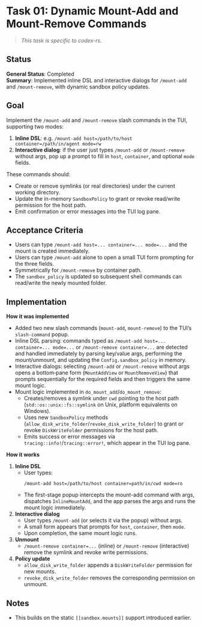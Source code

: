 # Task 01: Dynamic Mount-Add and Mount-Remove Commands

> *This task is specific to codex-rs.*

## Status

**General Status**: Completed  
**Summary**: Implemented inline DSL and interactive dialogs for `/mount-add` and `/mount-remove`, with dynamic sandbox policy updates.

## Goal
Implement the `/mount-add` and `/mount-remove` slash commands in the TUI, supporting two modes:

1. **Inline DSL**: e.g. `/mount-add host=/path/to/host container=/path/in/agent mode=rw`
2. **Interactive dialog**: if the user just types `/mount-add` or `/mount-remove` without args, pop up a prompt to fill in `host`, `container`, and optional `mode` fields.

These commands should:
- Create or remove symlinks (or real directories) under the current working directory.
- Update the in-memory `SandboxPolicy` to grant or revoke read/write permission for the host path.
- Emit confirmation or error messages into the TUI log pane.

## Acceptance Criteria
- Users can type `/mount-add host=... container=... mode=...` and the mount is created immediately.
- Users can type `/mount-add` alone to open a small TUI form prompting for the three fields.
- Symmetrically for `/mount-remove` by container path.
- The `sandbox_policy` is updated so subsequent shell commands can read/write the newly mounted folder.

## Implementation

**How it was implemented**  
- Added two new slash commands (`mount-add`, `mount-remove`) to the TUI’s `slash-command` popup.
- Inline DSL parsing: commands typed as `/mount-add host=... container=... mode=...` or `/mount-remove container=...` are detected and handled immediately by parsing key/value args, performing the mount/unmount, and updating the `Config.sandbox_policy` in memory.
- Interactive dialogs: selecting `/mount-add` or `/mount-remove` without args opens a bottom‑pane form (`MountAddView` or `MountRemoveView`) that prompts sequentially for the required fields and then triggers the same mount logic.
- Mount logic implemented in `do_mount_add`/`do_mount_remove`:
  - Creates/removes a symlink under `cwd` pointing to the host path (`std::os::unix::fs::symlink` on Unix, platform equivalents on Windows).
  - Uses new `SandboxPolicy` methods (`allow_disk_write_folder`/`revoke_disk_write_folder`) to grant or revoke `DiskWriteFolder` permissions for the host path.
  - Emits success or error messages via `tracing::info!`/`tracing::error!`, which appear in the TUI log pane.

**How it works**  
1. **Inline DSL**  
   - User types:  
     ```
     /mount-add host=/path/to/host container=path/in/cwd mode=ro
     ```
   - The first-stage popup intercepts the mount-add command with args, dispatches `InlineMountAdd`, and the app parses the args and runs the mount logic immediately.
2. **Interactive dialog**  
   - User types `/mount-add` (or selects it via the popup) without args.
   - A small form appears that prompts for `host`, `container`, then `mode`.
   - Upon completion, the same mount logic runs.
3. **Unmount**  
   - `/mount-remove container=...` (inline) or `/mount-remove` (interactive) remove the symlink and revoke write permissions.
4. **Policy update**  
   - `allow_disk_write_folder` appends a `DiskWriteFolder` permission for new mounts.
   - `revoke_disk_write_folder` removes the corresponding permission on unmount.

## Notes
- This builds on the static `[[sandbox.mounts]]` support introduced earlier.